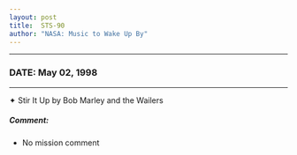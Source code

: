 ```yaml
---
layout: post
title:  STS-90
author: "NASA: Music to Wake Up By"
---
```


----
### DATE: May 02, 1998
----
✦ Stir It Up by Bob Marley and the Wailers

##### Comment:
* No mission comment
